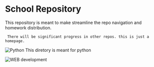 # School Repository
This repository is meant to make streamline the repo navigation and homework distribution.


`` There will be significant progress in other repos. this is just a homepage.``

![Python](https://github.com/SpaceSpaguette/Python) This diretory is meant for python

![WEB development](https://github.com/SpaceSpaguette/hypertext)